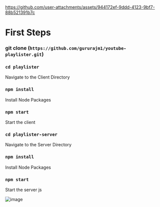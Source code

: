 
https://github.com/user-attachments/assets/944172ef-9ddd-4123-9bf7-88b521391b7c

# First Steps

### git clone (`https://github.com/gururajm1/youtube-playlister.git`)

### `cd playlister`

Navigate to the Client Directory

### `npm install`

Install Node Packages

### `npm start`

Start the client 


### `cd playlister-server`

Navigate to the Server Directory

### `npm install`

Install Node Packages

### `npm start`

Start the server js


![image](https://github.com/user-attachments/assets/444fbfd2-c574-43a9-a53d-d3ddbd9a0dae)


